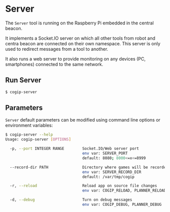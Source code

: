 # Server

The `Server` tool is running on the Raspberry Pi embedded in the central beacon.

It implements a Socket.IO server on which all other tools from robot and centra beacon
are connected on their own namespace.
This server is only used to redirect messages from a tool to another.

It also runs a web server to provide monitoring on any devices (PC, smartphones)
connected to the same network.

## Run Server

```bash
$ cogip-server
```

## Parameters

`Server` default parameters can be modified using command line options or environment variables:

```bash
$ cogip-server --help
Usage: cogip-server [OPTIONS]

  -p, --port INTEGER RANGE        Socket.IO/Web server port
                                  env var: SERVER_PORT
                                  default: 8080; 8000<=x<=8999

  --record-dir PATH               Directory where games will be recorded
                                  env var: SERVER_RECORD_DIR
                                  default: /var/tmp/cogip

  -r, --reload                    Reload app on source file changes
                                  env var: COGIP_RELOAD, PLANNER_RELOAD

  -d, --debug                     Turn on debug messages
                                  env var: COGIP_DEBUG, PLANNER_DEBUG
```
